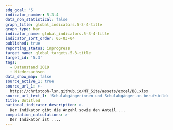 ```yaml
---
sdg_goal: '5'
indicator_number: 5.3.4
data_non_statistical: false
graph_title: global_indicators.5-3-4-title
graph_type: bar
indicator_name: global_indicators.5-3-4-title
indicator_sort_order: 05-03-04
published: true
reporting_status: inprogress
target_name: global_targets.5-3-title
target_id: '5.3'
tags:
  - Datenstand 2019
  - Niedersachsen
data_show_map: false
source_active_1: true
source_url_1: >-
  https://christoph-lsn.github.io/MT_Site/assets/excel/B8.xlsx
source_url_text_1: 'Schulabgängerinnen und Schulabgänger an berufsbildenden Schulen nach Schulart und Schulabschluss'
title: Untitled
national_indicator_description: >-
  Der Indikator gibt die Anzahl sowie den Anteil....
computation_calculations: >-
  Der Indikator ist ....
---
```

